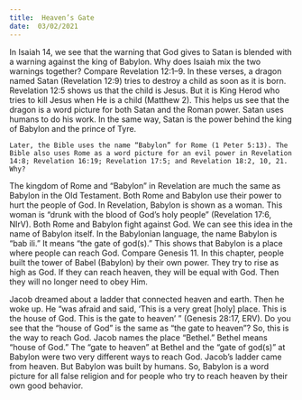 ```yaml
---
title:  Heaven’s Gate 
date:  03/02/2021
---
```


In Isaiah 14, we see that the warning that God gives to Satan is blended with a warning against the king of Babylon. Why does Isaiah mix the two warnings together? Compare Revelation 12:1–9. In these verses, a dragon named Satan (Revelation 12:9) tries to destroy a child as soon as it is born. Revelation 12:5 shows us that the child is Jesus. But it is King Herod who tries to kill Jesus when He is a child (Matthew 2). This helps us see that the dragon is a word picture for both Satan and the Roman power. Satan uses humans to do his work. In the same way, Satan is the power behind the king of Babylon and the prince of Tyre.

`Later, the Bible uses the name “Babylon” for Rome (1 Peter 5:13). The Bible also uses Rome as a word picture for an evil power in Revelation 14:8; Revelation 16:19; Revelation 17:5; and Revelation 18:2, 10, 21. Why?`

The kingdom of Rome and “Babylon” in Revelation are much the same as Babylon in the Old Testament. Both Rome and Babylon use their power to hurt the people of God. In Revelation, Babylon is shown as a woman. This woman is “drunk with the blood of God’s holy people” (Revelation 17:6, NIrV). Both Rome and Babylon fight against God. We can see this idea in the name of Babylon itself. In the Babylonian language, the name Babylon is “bab ili.” It means “the gate of god(s).” This shows that Babylon is a place where people can reach God. Compare Genesis 11. In this chapter, people built the tower of Babel (Babylon) by their own power. They try to rise as high as God. If they can reach heaven, they will be equal with God. Then they will no longer need to obey Him.

Jacob dreamed about a ladder that connected heaven and earth. Then he woke up. He “was afraid and said, ‘This is a very great [holy] place. This is the house of God. This is the gate to heaven’ ” (Genesis 28:17, ERV). Do you see that the “house of God” is the same as “the gate to heaven”? So, this is the way to reach God. Jacob names the place “Bethel.” Bethel means “house of God.” The “gate to heaven” at Bethel and the “gate of god(s)” at Babylon were two very different ways to reach God. Jacob’s ladder came from heaven. But Babylon was built by humans. So, Babylon is a word picture for all false religion and for people who try to reach heaven by their own good behavior.